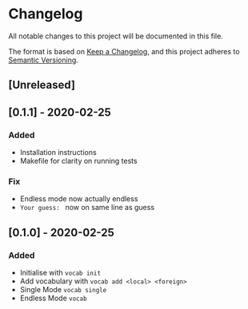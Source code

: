 # Changelog
All notable changes to this project will be documented in this file.

The format is based on [Keep a Changelog](https://keepachangelog.com/en/1.0.0/),
and this project adheres to [Semantic Versioning](https://semver.org/spec/v2.0.0.html).

## [Unreleased]

## [0.1.1] - 2020-02-25
### Added
- Installation instructions
- Makefile for clarity on running tests

### Fix
- Endless mode now actually endless
- `Your guess: ` now on same line as guess

## [0.1.0] - 2020-02-25
### Added
- Initialise with `vocab init`
- Add vocabulary with `vocab add <local> <foreign>`
- Single Mode `vocab single`
- Endless Mode `vocab`
